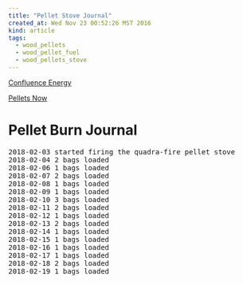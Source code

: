 ```yaml
---
title: "Pellet Stove Journal"
created_at: Wed Nov 23 00:52:26 MST 2016
kind: article
tags:
  - wood_pellets
  - wood_pellet_fuel
  - wood_pellets_stove
---
```


<a href="http://www.confluenceenergy.com/quote" target="_blank">Confluence Energy</a>

<a href="http://www.pelletsnow.com/" target="_blank">Pellets Now</a>

<h1>Pellet Burn Journal</h1>

<pre>
2018-02-03 started firing the quadra-fire pellet stove
2018-02-04 2 bags loaded
2018-02-06 1 bags loaded
2018-02-07 2 bags loaded
2018-02-08 1 bags loaded
2018-02-09 1 bags loaded
2018-02-10 3 bags loaded
2018-02-11 2 bags loaded
2018-02-12 1 bags loaded
2018-02-13 2 bags loaded
2018-02-14 1 bags loaded
2018-02-15 1 bags loaded
2018-02-16 1 bags loaded
2018-02-17 1 bags loaded
2018-02-18 2 bags loaded
2018-02-19 1 bags loaded
</pre>

<!--
html boilerplate
<a href="" target="_blank"></a>
<a name=""></a>
<img src="" width="400px">
<ul>
  <li></li>
</ul>
<pre>
</pre>
<p style="margin-bottom: 2em;"></p>
<hr style="border: 0; height: 3px; background: #333; background-image: linear-gradient(to right, #ccc, #333, #ccc);">
<pre><code>
</code></pre>
<math xmlns='http://www.w3.org/1998/Math/MathML' display='block'>
</math>
-->
